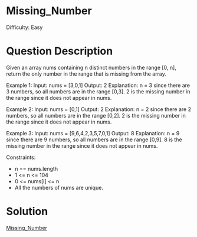 
# Missing_Number

Difficulty: Easy

# Question Description

Given an array nums containing n distinct numbers in the range [0, n], return the only number in the range that is missing from the array.

Example 1:
Input: nums = [3,0,1]
Output: 2
Explanation: n = 3 since there are 3 numbers, so all numbers are in the range [0,3]. 2 is the missing number in the range since it does not appear in nums.

Example 2:
Input: nums = [0,1]
Output: 2
Explanation: n = 2 since there are 2 numbers, so all numbers are in the range [0,2]. 2 is the missing number in the range since it does not appear in nums.

Example 3:
Input: nums = [9,6,4,2,3,5,7,0,1]
Output: 8
Explanation: n = 9 since there are 9 numbers, so all numbers are in the range [0,9]. 8 is the missing number in the range since it does not appear in nums.

Constraints:

- n == nums.length
- 1 <= n <= 104
- 0 <= nums[i] <= n
- All the numbers of nums are unique.

# Solution

[Missing_Number]([268]Missing_Number.py)

    